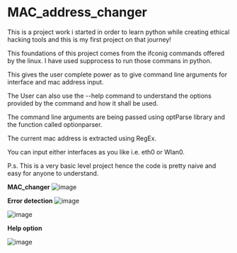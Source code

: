 # MAC_address_changer
This is a project work i started in order to learn python while creating ethical hacking tools and this is my first project on that journey! 

This foundations of this project comes from the ifconig commands offered by the linux. 
I have used supprocess to run those commans in python. 

This gives the user complete power as to give command line arguments for interface and mac address input.

The User can also use the --help command to understand the options provided by the command and how it shall be used.

The command line arguments are being passed using optParse library and the function called optionparser. 

The current mac address is extracted using RegEx. 

You can input either interfaces as you like i.e. eth0 or Wlan0.

P.s. This is a very basic level project hence the code is pretty naive and easy for anyone to understand.

**MAC_changer**
![image](https://user-images.githubusercontent.com/42888633/128905595-c34e5ba1-503e-4d38-8060-807a8c2be42a.png)

**Error detection**
![image](https://user-images.githubusercontent.com/42888633/128905716-e520904c-0d22-4f6f-9240-e3e77f7760f7.png)

![image](https://user-images.githubusercontent.com/42888633/128905794-06de37ba-c32e-4204-8afd-d2229e13b65a.png)


**Help option**

![image](https://user-images.githubusercontent.com/42888633/128905965-3257fa76-a377-43ea-93b2-29395ab9b895.png)
